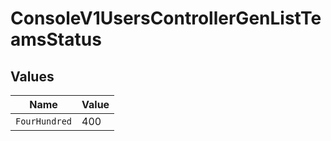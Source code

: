 # ConsoleV1UsersControllerGenListTeamsStatus


## Values

| Name          | Value         |
| ------------- | ------------- |
| `FourHundred` | 400           |